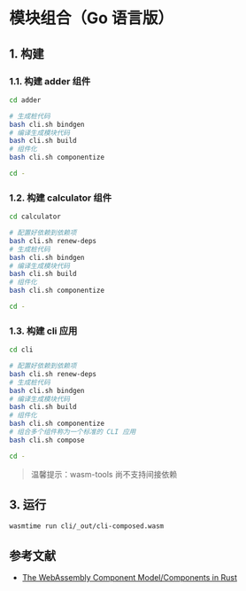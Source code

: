 # 模块组合（Go 语言版）

## 1. 构建
### 1.1. 构建 adder 组件
```bash
cd adder

# 生成桩代码
bash cli.sh bindgen
# 编译生成模块代码
bash cli.sh build
# 组件化
bash cli.sh componentize

cd -
```

### 1.2. 构建 calculator 组件
```bash
cd calculator

# 配置好依赖到依赖项
bash cli.sh renew-deps
# 生成桩代码
bash cli.sh bindgen
# 编译生成模块代码
bash cli.sh build
# 组件化
bash cli.sh componentize

cd -
```

### 1.3. 构建 cli 应用
```bash
cd cli

# 配置好依赖到依赖项
bash cli.sh renew-deps
# 生成桩代码
bash cli.sh bindgen
# 编译生成模块代码
bash cli.sh build
# 组件化
bash cli.sh componentize
# 组合多个组件称为一个标准的 CLI 应用
bash cli.sh compose

cd -
```

> 温馨提示：wasm-tools 尚不支持间接依赖

## 3. 运行

```bash
wasmtime run cli/_out/cli-composed.wasm
```

## 参考文献
- [The WebAssembly Component Model/Components in Rust](https://component-model.bytecodealliance.org/language-support/rust.html)
